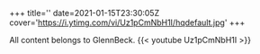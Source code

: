 +++
title=''
date=2021-01-15T23:30:05Z
cover='https://i.ytimg.com/vi/Uz1pCmNbH1I/hqdefault.jpg'
+++

All content belongs to GlennBeck.
{{< youtube Uz1pCmNbH1I >}}

